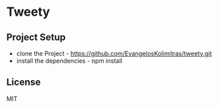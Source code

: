 # Tweety

## Project Setup

- clone the Project - https://github.com/EvangelosKolimitras/tweety.git
- install the dependencies - npm install

## License

MIT
